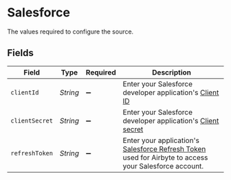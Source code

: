 # Salesforce

The values required to configure the source.


## Fields

| Field                                                                                                                                                                                                                         | Type                                                                                                                                                                                                                          | Required                                                                                                                                                                                                                      | Description                                                                                                                                                                                                                   |
| ----------------------------------------------------------------------------------------------------------------------------------------------------------------------------------------------------------------------------- | ----------------------------------------------------------------------------------------------------------------------------------------------------------------------------------------------------------------------------- | ----------------------------------------------------------------------------------------------------------------------------------------------------------------------------------------------------------------------------- | ----------------------------------------------------------------------------------------------------------------------------------------------------------------------------------------------------------------------------- |
| `clientId`                                                                                                                                                                                                                    | *String*                                                                                                                                                                                                                      | :heavy_minus_sign:                                                                                                                                                                                                            | Enter your Salesforce developer application's <a href="https://developer.salesforce.com/forums/?id=9062I000000DLgbQAG">Client ID</a>                                                                                          |
| `clientSecret`                                                                                                                                                                                                                | *String*                                                                                                                                                                                                                      | :heavy_minus_sign:                                                                                                                                                                                                            | Enter your Salesforce developer application's <a href="https://developer.salesforce.com/forums/?id=9062I000000DLgbQAG">Client secret</a>                                                                                      |
| `refreshToken`                                                                                                                                                                                                                | *String*                                                                                                                                                                                                                      | :heavy_minus_sign:                                                                                                                                                                                                            | Enter your application's <a href="https://developer.salesforce.com/docs/atlas.en-us.mobile_sdk.meta/mobile_sdk/oauth_refresh_token_flow.htm">Salesforce Refresh Token</a> used for Airbyte to access your Salesforce account. |
